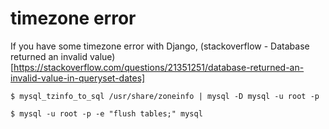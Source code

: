 # timezone error
If you have some timezone error with Django, 
(stackoverflow - Database returned an invalid value)[https://stackoverflow.com/questions/21351251/database-returned-an-invalid-value-in-queryset-dates]

```
$ mysql_tzinfo_to_sql /usr/share/zoneinfo | mysql -D mysql -u root -p 
```

```
$ mysql -u root -p -e "flush tables;" mysql 
```

